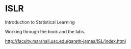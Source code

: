 # ISLR
Introduction to Statistical Learning

Working through the book and the labs.

http://faculty.marshall.usc.edu/gareth-james/ISL/index.html

